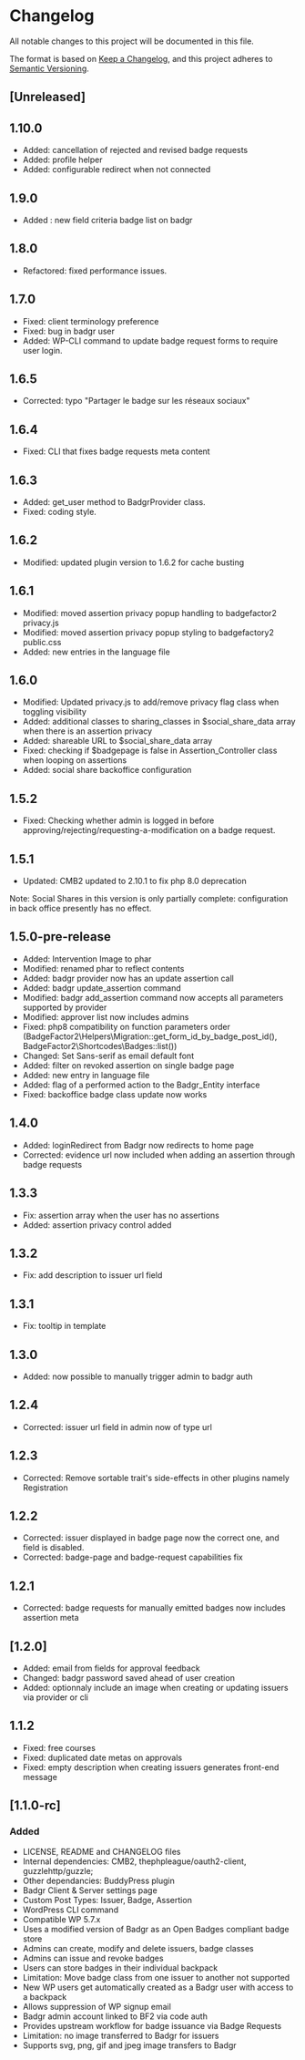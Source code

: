 # Changelog

All notable changes to this project will be documented in this file.

The format is based on [Keep a Changelog](https://keepachangelog.com/en/1.0.0/),
and this project adheres to [Semantic Versioning](https://semver.org/spec/v2.0.0.html).

## [Unreleased]

## 1.10.0

- Added: cancellation of rejected and revised badge requests
- Added: profile helper
- Added: configurable redirect when not connected

## 1.9.0
- Added : new field criteria badge list on badgr

## 1.8.0
- Refactored: fixed performance issues.

## 1.7.0

- Fixed: client terminology preference
- Fixed: bug in badgr user
- Added: WP-CLI command to update badge request forms to require user login.

## 1.6.5

- Corrected: typo "Partager le badge sur les réseaux sociaux"

## 1.6.4

- Fixed: CLI that fixes badge requests meta content

## 1.6.3

- Added: get_user method to BadgrProvider class.
- Fixed: coding style.

## 1.6.2

- Modified: updated plugin version to 1.6.2 for cache busting

## 1.6.1

- Modified: moved assertion privacy popup handling to badgefactor2 privacy.js
- Modified: moved assertion privacy popup styling to badgefactory2 public.css
- Added: new entries in the language file

## 1.6.0

- Modified: Updated privacy.js to add/remove privacy flag class when toggling visibility
- Added: additional classes to sharing_classes in $social_share_data array when there is an assertion privacy
- Added: shareable URL to $social_share_data array
- Fixed: checking if $badgepage is false in Assertion_Controller class when looping on assertions
- Added: social share backoffice configuration


## 1.5.2

- Fixed: Checking whether admin is logged in before approving/rejecting/requesting-a-modification on a badge request.

## 1.5.1

- Updated: CMB2 updated to 2.10.1 to fix php 8.0 deprecation

Note: Social Shares in this version is only partially complete:
configuration in back office presently has no effect.

## 1.5.0-pre-release

- Added: Intervention Image to phar
- Modified: renamed phar to reflect contents
- Added: badgr provider now has an update assertion call
- Added: badgr update_assertion command
- Modified: badgr add_assertion command now accepts all parameters supported by provider
- Modified: approver list now includes admins
- Fixed: php8 compatibility on function parameters order (BadgeFactor2\Helpers\Migration::get_form_id_by_badge_post_id(), BadgeFactor2\Shortcodes\Badges::list())
- Changed: Set Sans-serif as email default font
- Added: filter on revoked assertion on single badge page
- Added: new entry in language file
- Added: flag of a performed action to the Badgr_Entity interface
- Fixed: backoffice badge class update now works

## 1.4.0

- Added: loginRedirect from Badgr now redirects to home page
- Corrected: evidence url now included when adding an assertion through badge requests


## 1.3.3

- Fix: assertion array when the user has no assertions
- Added: assertion privacy control added

## 1.3.2

- Fix: add description to issuer url field

## 1.3.1

- Fix: tooltip in template

## 1.3.0

- Added: now possible to manually trigger admin to badgr auth

## 1.2.4

- Corrected: issuer url field in admin now of type url

## 1.2.3

- Corrected: Remove sortable trait's side-effects in other plugins namely Registration

## 1.2.2

- Corrected: issuer displayed in badge page now the correct one, and field is disabled.
- Corrected: badge-page and badge-request capabilities fix

## 1.2.1

- Corrected: badge requests for manually emitted badges now includes assertion meta

## [1.2.0]

- Added: email from fields for approval feedback
- Changed: badgr password saved ahead of user creation
- Added: optionnaly include an image when creating or updating issuers via provider or cli


## 1.1.2

- Fixed: free courses
- Fixed: duplicated date metas on approvals
- Fixed: empty description when creating issuers generates front-end message

## [1.1.0-rc]

### Added

- LICENSE, README and CHANGELOG files
- Internal dependencies: CMB2, thephpleague/oauth2-client, guzzlehttp/guzzle;
- Other dependancies: BuddyPress plugin
- Badgr Client & Server settings page
- Custom Post Types: Issuer, Badge, Assertion
- WordPress CLI command
- Compatible WP 5.7.x
- Uses a modified version of Badgr as an Open Badges compliant badge store
- Admins can create, modify and delete issuers, badge classes
- Admins can issue and revoke badges 
- Users can store badges in their individual backpack
- Limitation: Move badge class from one issuer to another not supported
- New WP users get automatically created as a Badgr user with access to a backpack
- Allows suppression of WP signup email
- Badgr admin account linked to BF2 via code auth
- Provides upstream workflow for badge issuance via Badge Requests
- Limitation: no image transferred to Badgr for issuers
- Supports svg, png, gif and jpeg image transfers to Badgr

